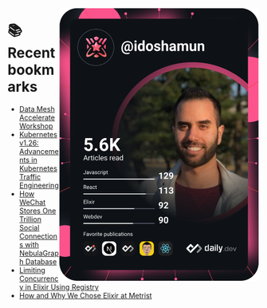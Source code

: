 <a href="https://app.daily.dev/idoshamun"><img src="https://raw.githubusercontent.com/idoshamun/idoshamun/devcard/devcard.svg" align='right' width="400" alt="Ido Shamun's Dev Card"/></a>

# 📚 Recent bookmarks
<!-- BOOKMARKS:START -->
- [Data Mesh Accelerate Workshop](https://app.daily.dev/posts/rpCo2JQPm?utm_source=rss&utm_medium=bookmarks&utm_campaign=28849d86070e4c099c877ab6837c61f0)
- [Kubernetes v1.26: Advancements in Kubernetes Traffic Engineering](https://app.daily.dev/posts/GVPFCwXKx?utm_source=rss&utm_medium=bookmarks&utm_campaign=28849d86070e4c099c877ab6837c61f0)
- [How WeChat Stores One Trillion Social Connections with NebulaGraph Database](https://app.daily.dev/posts/Fa4OzvHvP?utm_source=rss&utm_medium=bookmarks&utm_campaign=28849d86070e4c099c877ab6837c61f0)
- [Limiting Concurrency in Elixir Using Registry](https://app.daily.dev/posts/ar8YFiqFo?utm_source=rss&utm_medium=bookmarks&utm_campaign=28849d86070e4c099c877ab6837c61f0)
- [How and Why We Chose Elixir at Metrist](https://app.daily.dev/posts/n56lyB039?utm_source=rss&utm_medium=bookmarks&utm_campaign=28849d86070e4c099c877ab6837c61f0)
<!-- BOOKMARKS:END -->
